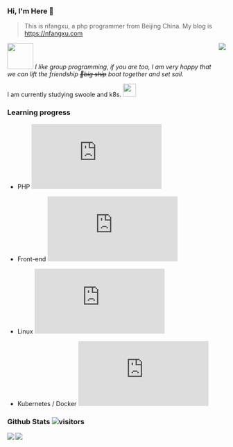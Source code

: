 ### Hi, I'm Here 👋

> This is nfangxu, a php programmer from Beijing China. My blog is <a href="https://nfangxu.com">https://nfangxu.com</a>

<img align='right' src="https://camo.githubusercontent.com/a5c7c7397871b9348b88302ac5cd56ddbf8774b3/68747470733a2f2f63646e2e6a7364656c6976722e6e65742f67682f73792d7265636f7264732f73746174696366696c65406d61737465722f696d616765732f3230323030372f6875616a692e676966">

<img src="https://media.giphy.com/media/LnQjpWaON8nhr21vNW/giphy.gif" width="60"> <em>I like group programming, if you are too, I am very happy that we can lift the friendship <del>🚢big ship</del> boat together and set sail.</em>

I am currently studying swoole and k8s. <img src="https://media.giphy.com/media/WUlplcMpOCEmTGBtBW/giphy.gif" width="30">

### Learning progress

- PHP ![PHP learning progress](http://www.yarntomato.com/percentbarmaker/button.php?barPosition=60&leftFill=%2300FFFF "PHP learning progress")

- Front-end ![Front-end learning progress](http://www.yarntomato.com/percentbarmaker/button.php?barPosition=20&leftFill=%2300FFFF "Front-end learning progress")

- Linux ![Linux learning progress](http://www.yarntomato.com/percentbarmaker/button.php?barPosition=25&leftFill=%2300FFFF "Linux learning progress")

- Kubernetes / Docker ![kubernetes learning progress](http://www.yarntomato.com/percentbarmaker/button.php?barPosition=5&leftFill=%2300FFFF "kubernetes learning progress")

### Github Stats ![visitors](https://visitor-badge.glitch.me/badge?page_id=nfangxu.nfangxu)
<div>
  <img src="https://github-readme-stats.vercel.app/api?username=nfangxu&show_icons=true&line_height=30" align='left'>
  <img src="https://github-profile-trophy.vercel.app/?username=nfangxu&theme=nord&row=2&column=3">
</div>
